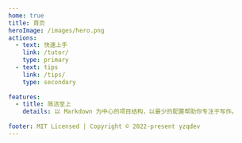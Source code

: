 ```yaml
---
home: true
title: 首页
heroImage: /images/hero.png
actions:
  - text: 快速上手
    link: /tutor/
    type: primary
  - text: tips
    link: /tips/
    type: secondary
   
features:
  - title: 简洁至上
    details: 以 Markdown 为中心的项目结构，以最少的配置帮助你专注于写作。
  
footer: MIT Licensed | Copyright © 2022-present yzqdev
---
```

 
